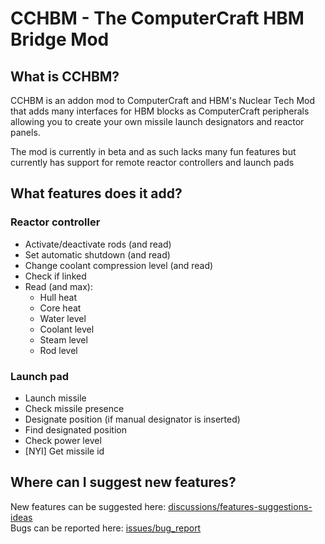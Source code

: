 <!-- m-doescode -->

# CCHBM - The ComputerCraft HBM Bridge Mod

## What is CCHBM?

CCHBM is an addon mod to ComputerCraft and HBM's Nuclear Tech Mod that adds many interfaces for HBM blocks
as ComputerCraft peripherals allowing you to create your own missile launch designators and reactor panels.

The mod is currently in beta and as such lacks many fun features but currently has support for remote
reactor controllers and launch pads

## What features does it add?

### Reactor controller
* Activate/deactivate rods (and read)
* Set automatic shutdown (and read)
* Change coolant compression level (and read)
* Check if linked
* Read (and max):
  * Hull heat
  * Core heat
  * Water level
  * Coolant level
  * Steam level
  * Rod level

### Launch pad

* Launch missile
* Check missile presence
* Designate position (if manual designator is inserted)
* Find designated position
* Check power level
* [NYI] Get missile id

## Where can I suggest new features?

New features can be suggested here: [discussions/features-suggestions-ideas](https://github.com/m-doescode/cchbm/discussions/categories/features-suggestions-ideas)
<br>Bugs can be reported here: [issues/bug_report](https://github.com/m-doescode/cchbm/issues/new?assignees=m-doescode&labels=bug&template=bug_report.md&title=%5BBUG+REPORT%5D+%3C+Summary+of+bug+%3E)
